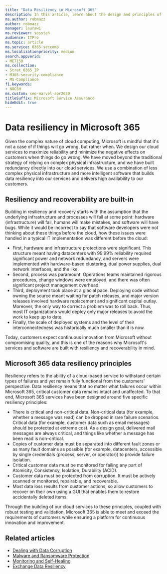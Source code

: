 ```yaml
---
title: "Data Resiliency in Microsoft 365"
description: In this article, learn about the design and principles of data resiliency and recovery in Microsoft 365.
ms.author: robmazz
author: robmazz
manager: laurawi
ms.reviewer: sosstah
audience: ITPro
ms.topic: article
ms.service: O365-seccomp
ms.localizationpriority: medium
search.appverid:
- MET150
ms.collection:
- Strat_O365_IP
- M365-security-compliance
- MS-Compliance
f1.keywords:
- NOCSH
ms.custom: seo-marvel-apr2020
titleSuffix: Microsoft Service Assurance
hideEdit: true
---
```


# Data resiliency in Microsoft 365

Given the complex nature of cloud computing, Microsoft is mindful that it's not a case of if things will go wrong, but rather when. We design our cloud services to maximize reliability and minimize the negative effects on customers when things do go wrong. We have moved beyond the traditional strategy of relying on complex physical infrastructure, and we have built redundancy directly into our cloud services. We use a combination of less complex physical infrastructure and more intelligent software that builds data resiliency into our services and delivers high availability to our customers.

## Resiliency and recoverability are built-in

Building in resiliency and recovery starts with the assumption that the underlying infrastructure and processes will fail at some point: hardware (infrastructure) will fail, humans will make mistakes, and software will have bugs. While it would be incorrect to say that software developers were not thinking about these things before the cloud, how these issues were handled in a typical IT implementation was different before the cloud:

- First, hardware and infrastructure protections were significant. This structure meant having datacenters with 99.99% reliability required significant power and network redundancy, and servers were implemented with hardware-based clustering, dual power supplies, dual network interfaces, and the like.
- Second, process was paramount. Operations teams maintained rigorous procedures, change windows were employed, and there was often significant project management overhead.
- Third, deployment took place at a glacial pace. Deploying code without owning the source meant waiting for patch releases, and major version releases involved hardware replacement and significant capital outlay. Moreover, the only way to correct a problem was to roll back. Thus, most IT organizations would deploy only major releases to avoid the work to keep up to date.
- Finally, the scale of deployed systems and the level of their interconnectedness was historically much smaller than it is now.

Today, customers expect continuous innovation from Microsoft without compromising quality, and this is one of the reasons why Microsoft's services and software are built with resiliency and recoverability in mind.

## Microsoft 365 data resiliency principles

Resiliency refers to the ability of a cloud-based service to withstand certain types of failures and yet remain fully functional from the customers' perspective. Data resiliency means that no matter what failures occur within Microsoft 365, critical customer data remains intact and unaffected. To that end, Microsoft 365 services have been designed around five specific resiliency principles:

- There is critical and non-critical data. Non-critical data (for example, whether a message was read) can be dropped in rare failure scenarios. Critical data (for example, customer data such as email messages) should be protected at extreme cost. As a design goal, delivered mail messages are always critical, and things like whether a message has been read is non-critical.
- Copies of customer data must be separated into different fault zones or as many fault domains as possible (for example, datacenters, accessible by single credentials (process, server, or operator)) to provide failure isolation. 
- Critical customer data must be monitored for failing any part of Atomicity, Consistency, Isolation, Durability (ACID).
- Customer data must be protected from corruption. It must be actively scanned or monitored, repairable, and recoverable.
- Most data loss results from customer actions, so allow customers to recover on their own using a GUI that enables them to restore accidentally deleted items.

Through the building of our cloud services to these principles, coupled with robust testing and validation, Microsoft 365 is able to meet and exceed the requirements of customers while ensuring a platform for continuous innovation and improvement.

## Related articles

- [Dealing with Data Corruption](assurance-dealing-with-data-corruption.md)
- [Malware and Ransomware Protection](assurance-malware-and-ransomware-protection.md)
- [Monitoring and Self-Healing](assurance-monitoring-and-self-healing.md)
- [Exchange Data Resiliency](assurance-exchange-data-resiliency.md)
